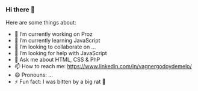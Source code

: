 ### Hi there 👋

Here are some things about:

- 🔭 I’m currently working on Proz
- 🌱 I’m currently learning JavaScript
- 👯 I’m looking to collaborate on ...
- 🤔 I’m looking for help with JavaScript
- 💬 Ask me about HTML, CSS & PhP
- 📫 How to reach me: https://www.linkedin.com/in/vagnergodoydemelo/
- 😄 Pronouns: ...
- ⚡ Fun fact: I was bitten by a big rat 🐀


